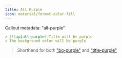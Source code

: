 ```yaml
---
title: All Purple
icon: material/format-color-fill
---
```


Callout metadata: "all-purple"

```md
> [!tip|all-purple] Title will be purple
> The background color will be purple
```

> Shorthand for both ["bg-purple"](../bg-styling/page-4.md)
> and ["title-purple"](../title-styling/page-4.md)

